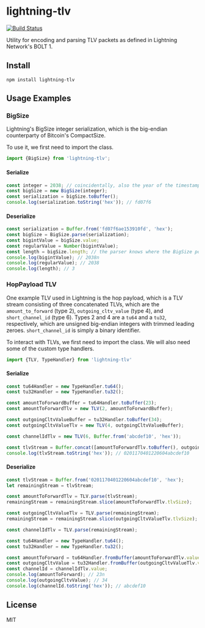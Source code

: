 # lightning-tlv

[![Build Status](https://travis-ci.com/arik-so/lightning-tlv.svg?branch=master)](https://travis-ci.com/arik-so/lightning-tlv)

Utility for encoding and parsing TLV packets as defined in Lightning Network's BOLT 1.

## Install

```shell script
npm install lightning-tlv
```

## Usage Examples

### BigSize

Lightning's BigSize integer serialization, which is the big-endian counterparty of Bitcoin's CompactSize.

To use it, we first need to import the class.

```typescript
import {BigSize} from 'lightning-tlv';
```

#### Serialize

```typescript
const integer = 2038; // coincidentally, also the year of the timestamp problem
const bigSize = new BigSize(integer);
const serialization = bigSize.toBuffer();
console.log(serialization.toString('hex')); // fd07f6
```

#### Deserialize

```typescript
const serialization = Buffer.from('fd07f6ae153910fd', 'hex');
const bigSize = BigSize.parse(serialization);
const bigintValue = bigSize.value;
const regularValue = Number(bigintValue);
const length = bigSize.length; // the parser knows where the BigSize portion ends
console.log(bigintValue); // 2038n
console.log(regularValue); // 2038
console.log(length); // 3
```

### HopPayload TLV

One example TLV used in Lightning is the hop payload, which is a TLV stream consisting of three concatenated TLVs,
which are the `amount_to_forward` (type 2), `outgoing_cltv_value` (type 4), and `short_channel_id` (type 6).
Types 2 and 4 are a `tu64` and a `tu32`, respectively, which are unsigned big-endian integers with trimmed leading 
zeroes. `short_channel_id` is simply a binary identifier. 

To interact with TLVs, we first need to import the class. We will also need some of the custom type handlers.

```typescript
import {TLV, TypeHandler} from 'lightning-tlv'
```

#### Serialize

```typescript
const tu64Handler = new TypeHandler.tu64();
const tu32Handler = new TypeHandler.tu32();

const amountToForwardBuffer = tu64Handler.toBuffer(23);
const amountToForwardTlv = new TLV(2, amountToForwardBuffer);

const outgoingCltvValueBuffer = tu32Handler.toBuffer(34);
const outgoingCltvValueTlv = new TLV(4, outgoingCltvValueBuffer);

const channelIdTlv = new TLV(6, Buffer.from('abcdef10', 'hex'));

const tlvStream = Buffer.concat([amountToForwardTlv.toBuffer(), outgoingCltvValueTlv.toBuffer(), channelIdTlv.toBuffer()]);
console.log(tlvStream.toString('hex')); // 0201170401220604abcdef10
```

#### Deserialize

```typescript
const tlvStream = Buffer.from('0201170401220604abcdef10', 'hex');
let remainingStream = tlvStream;

const amountToForwardTlv = TLV.parse(tlvStream);
remainingStream = remainingStream.slice(amountToForwardTlv.tlvSize);

const outgoingCltvValueTlv = TLV.parse(remainingStream);
remainingStream = remainingStream.slice(outgoingCltvValueTlv.tlvSize);

const channelIdTlv = TLV.parse(remainingStream);

const tu64Handler = new TypeHandler.tu64();
const tu32Handler = new TypeHandler.tu32();

const amountToForward = tu64Handler.fromBuffer(amountToForwardTlv.value);
const outgoingCltvValue = tu32Handler.fromBuffer(outgoingCltvValueTlv.value);
const channelId = channelIdTlv.value;
console.log(amountToForward); // 23n
console.log(outgoingCltvValue); // 34
console.log(channelId.toString('hex')); // abcdef10
```

## License

MIT
